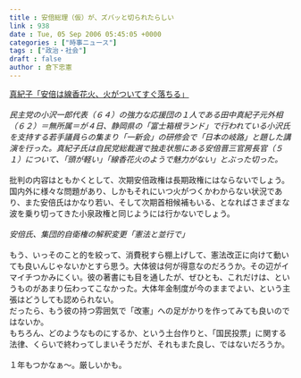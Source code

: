 ```yaml
---
title : 安倍総理（仮）が、ズバッと切られたらしい
link : 938
date : Tue, 05 Sep 2006 05:45:05 +0000
categories : ["時事ニュース"]
tags : ["政治・社会"]
draft : false
author : 倉下忠憲
---
```


<A HREF="http://www.iza.ne.jp/news/newsarticle/politics/politicsit/17803/" TARGET="_blank">真紀子「安倍は線香花火、火がついてすぐ落ちる」</A><BR><BR><I>民主党の小沢一郎代表（６４）の強力な応援団の１人である田中真紀子元外相（６２）＝無所属＝が４日、静岡県の「富士箱根ランド」で行われている小沢氏を支持する若手議員らの集まり「一新会」の研修会で「日本の岐路」と題した講演を行った。真紀子氏は自民党総裁選で独走状態にある安倍晋三官房長官（５１）について、「頭が軽い」「線香花火のようで魅力がない」とぶった切った。</I><BR><BR>批判の内容はともかくとして、次期安倍政権は長期政権にはならないでしょう。<BR>国内外に様々な問題があり、しかもそれにいつ火がつくかわからない状況であり、また安倍氏はかなり若い、そして次期首相候補もいる、となればさまざまな波を乗り切ってきた小泉政権と同じようには行かないでしょう。<BR><BR><I>安倍氏、集団的自衛権の解釈変更「憲法と並行で」</I><BR><BR>もう、いっそのこと的を絞って、消費税すら棚上げして、憲法改正に向けて動いても良いんじゃないかとすら思う。大体彼は何が得意なのだろうか。その辺がイマイチつかみにくい。彼の著書にも目を通したが、ぜひとも、これだけは、というものがあまり伝わってこなかった。大体年金制度が今のままでよい、という主張はどうしても認められない。<BR>だったら、もう彼の持つ雰囲気で「改憲」への足がかりを作ってみても良いのではないか。<BR>もちろん、どのようなものにするか、という土台作りと、「国民投票」に関する法律、くらいで終わってしまいそうだが、それもまた良し、ではないだろうか。<BR><BR>１年もつかなぁ～。厳しいかも。<br><br>
